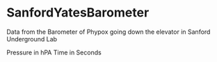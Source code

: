 # SanfordYatesBarometer
Data from the Barometer of Phypox going down the elevator in Sanford Underground Lab

Pressure in hPA
Time in Seconds
